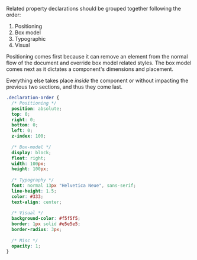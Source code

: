 Related property declarations should be grouped together following the order:

1. Positioning
2. Box model
3. Typographic
4. Visual

Positioning comes first because it can remove an element from the normal flow of the document and override box model related styles. The box model comes next as it dictates a component's dimensions and placement.

Everything else takes place *inside* the component or without impacting the previous two sections, and thus they come last.

```css
.declaration-order {
  /* Positioning */
  position: absolute;
  top: 0;
  right: 0;
  bottom: 0;
  left: 0;
  z-index: 100;
 
  /* Box-model */
  display: block;
  float: right;
  width: 100px;
  height: 100px;
 
  /* Typography */
  font: normal 13px "Helvetica Neue", sans-serif;
  line-height: 1.5;
  color: #333;
  text-align: center;
 
  /* Visual */
  background-color: #f5f5f5;
  border: 1px solid #e5e5e5;
  border-radius: 3px;
 
  /* Misc */
  opacity: 1;
}
```